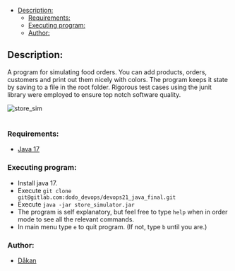 - [Description:](#description)
  - [Requirements:](#requirements)
  - [Executing program:](#executing-program)
  - [Author:](#author)

## Description:
A program for simulating food orders. You can add products, orders, customers and print out them nicely with colors. The program keeps it state by saving to a file in the root folder. Rigorous test cases using the junit library were employed to ensure top notch software quality.

![store_sim](https://i.imgur.com/WdP2Dap.gif)
#
### Requirements:
* [Java 17](https://www.oracle.com/java/technologies/downloads/)
### Executing program:
* Install java 17.
* Execute ```git clone git@gitlab.com:dodo_devops/devops21_java_final.git```
* Execute ```java -jar store_simulator.jar```
* The program is self explanatory, but feel free to type ```help``` when in order mode to see all the relevant commands.
* In main menu type ```e``` to quit program. (If not, type ```b``` until you are.)

### Author: 
+ [Dåkan](https://gitlab.com/dodo_devops)
